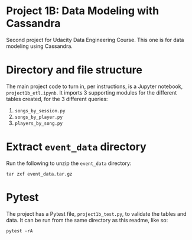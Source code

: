 # Project 1B: Data Modeling with Cassandra
Second project for Udacity Data Engineering Course. This one is for data modeling using Cassandra.

# Directory and file structure
The main project code to turn in, per instructions, is a Jupyter notebook, `project1b_etl.ipynb`.
It imports 3 supporting modules for the different tables created, for the 3 different queries:
1. `songs_by_session.py`
2. `songs_by_player.py`
3. `players_by_song.py`

# Extract `event_data` directory
Run the following to unzip the `event_data` directory:

    tar zxf event_data.tar.gz

# Pytest
The project has a Pytest file, `project1b_test.py`, to validate the tables and data. It can be run from
the same directory as this readme, like so:

    pytest -rA

